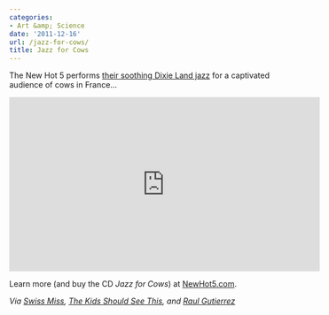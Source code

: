 ```yaml
---
categories:
- Art &amp; Science
date: '2011-12-16'
url: /jazz-for-cows/
title: Jazz for Cows
---
```


The New Hot 5 performs <a href="https://www.youtube.com/watch?v=lXKDu6cdXLI">their soothing Dixie Land jazz</a> for a captivated audience of cows in France...

<iframe class="alignc" width="560" height="315" src="https://www.youtube.com/embed/lXKDu6cdXLI?rel=0" frameborder="0" allowfullscreen></iframe>

Learn more (and buy the CD <em>Jazz for Cows</em>) at <a href="http://www.newhot5.com/">NewHot5.com</a>.

<em>Via <a href="http://www.swiss-miss.com/2011/12/cows-love-jazz.html">Swiss Miss</a>, <a href="http://thekidshouldseethis.com/post/13213824518">The Kids Should See This</a>, and <a href="https://twitter.com/themexican">Raul Gutierrez</a></em>